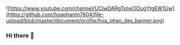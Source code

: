 ![https://www.youtube.com/channel/UClwDARgTpIwOOugYtgEW1Uw](https://github.com/hoaphantn7604/file-upload/blob/master/document/profile/hoa_phan_dev_banner.png)
### Hi there 👋

<!--
**hoaphantn7604/hoaphantn7604** is a ✨ _special_ ✨ repository because its `README.md` (this file) appears on your GitHub profile.

Here are some ideas to get you started:

- 🔭 I’m currently working on ...
- 🌱 I’m currently learning ...
- 👯 I’m looking to collaborate on ...
- 🤔 I’m looking for help with ...
- 💬 Ask me about ...
- 📫 How to reach me: ...
- 😄 Pronouns: ...
- ⚡ Fun fact: ...
-->
